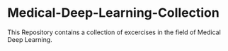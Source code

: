 # Medical-Deep-Learning-Collection
This Repository contains a collection of excercises in the field of Medical Deep Learning. 
